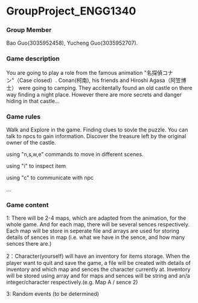 # GroupProject_ENGG1340
### Group Member
Bao Guo(3035952458), Yucheng Guo(3035952707).
### Game description
You are going to play a role from the famous animation "名探偵コナン"（Case closed）. Conan(柯南), his friends and Hiroshi Agasa（阿笠博士） were going to camping. They accitentally found an old castle on there way finding a night place. However there are more secrets and danger hiding in that castle...
### Game rules
Walk and Explore in the game. Finding clues to sovle the puzzle. You can talk to npcs to gain information. Discover the treasure left by the original owner of the castle.

using "n,s,w,e" commands to move in different scenes.

using "i" to inspect item

using "c" to communicate with npc

...
### Game content
1: There will be 2-4 maps, which are adapted from the animation, for the whole game. And for each map, there will be several sences respectively. Each map will be          store in seperate file and arrays are used for storing details of sences in map (i.e. what we have in the sence, and how many sences there are.)

2：Character(yourself) will have an inventory for items storage. When the player want to quit and save the game, a file will be created with details of inventory and        which map and sences the character currently at. Inventory will be stored using array and for maps and sences will be string and an/a integer/character                  respectively.(e.g. Map A / sence 2)

3: Random events (to be determined)
